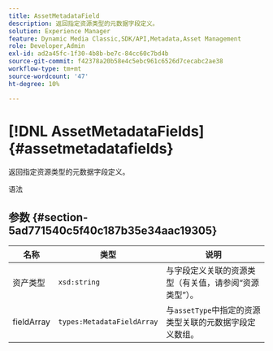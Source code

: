```yaml
---
title: AssetMetadataField
description: 返回指定资源类型的元数据字段定义。
solution: Experience Manager
feature: Dynamic Media Classic,SDK/API,Metadata,Asset Management
role: Developer,Admin
exl-id: ad2a45fc-1f30-4b8b-be7c-84cc60c7bd4b
source-git-commit: f42378a20b58e4c5ebc961c6526d7cecabc2ae38
workflow-type: tm+mt
source-wordcount: '47'
ht-degree: 10%

---
```


# [!DNL AssetMetadataFields]{#assetmetadatafields}

返回指定资源类型的元数据字段定义。

语法

## 参数 {#section-5ad771540c5f40c187b35e34aac19305}

| 名称 | 类型 | 说明 |
|---|---|---|
| 资产类型 | `xsd:string` | 与字段定义关联的资源类型（有关值，请参阅“资源类型”）。 |
| fieldArray | `types:MetadataFieldArray` | 与`assetType`中指定的资源类型关联的元数据字段定义数组。 |
